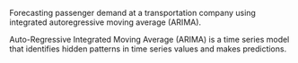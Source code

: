 Forecasting passenger demand at a transportation company using integrated autoregressive moving average (ARIMA).

Auto-Regressive Integrated Moving Average (ARIMA) is a time series model that identifies hidden patterns in time series values and makes predictions.   